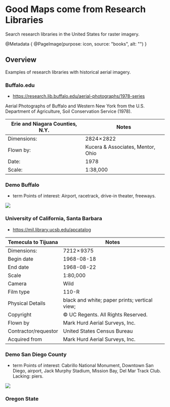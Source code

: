 # Good Maps come from Research Libraries

Search research libraries in the United States for raster imagery.

@Metadata {
    @PageImage(purpose: icon, source: "books", alt: "")
}

## Overview

Examples of research libraries with historical aerial imagery.

### Buffalo.edu

* <https://research.lib.buffalo.edu/aerial-photographs/1978-series>

Aerial Photographs of Buffalo and Western New York from the U.S. Department of Agriculture, Soil Conservation Service (1978).

Erie and Niagara Counties, N.Y. | Notes
--- | ---
Dimensions: | 2824 × 2822
Flown by: | Kucera & Associates, Mentor, Ohio
Date: | 1978
Scale: |  1:38,000

### Demo Buffalo

- term Points of interest:  Airport, racetrack, drive-in theater, freeways.

![](164_Niagara_Falls__Grand_Island_north__NF_airport__W_Wheatfield)

### University of California, Santa Barbara

* <https://mil.library.ucsb.edu/apcatalog>

Temecula to Tijuana | Notes
--- | ---
Dimensions: | 7212 × 9375
Begin date | 1968-08-18
End date | 1968-08-22
Scale | 1:80,000
Camera | Wild
Film type | 110-R
Physical Details | black and white; paper prints; vertical view;  
Copyright | © UC Regents. All Rights Reserved.
Flown by | Mark Hurd Aerial Surveys, Inc.
Contractor/requestor | United States Census Bureau
Acquired from | Mark Hurd Aerial Surveys, Inc.

### Demo San Diego County

- term Points of interest:  Cabrillo National Monument, Downtown San Diego, airport, Jack Murphy Stadium, Mission Bay, Del Mar Track Club.  Lacking:  piers.

![](San-Diego-1968-hb-mk)


### Oregon State 

